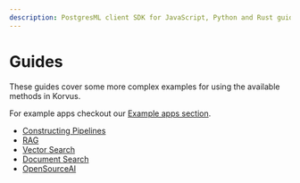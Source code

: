 ```yaml
---
description: PostgresML client SDK for JavaScript, Python and Rust guides for more complex uses.
---
```


# Guides

These guides cover some more complex examples for using the available methods in Korvus.

For example apps checkout our [Example apps section](../example-apps/).

- [Constructing Pipelines](constructing-pipelines)
- [RAG](rag)
- [Vector Search](vector-search)
- [Document Search](document-search)
- [OpenSourceAI](opensourceai)
